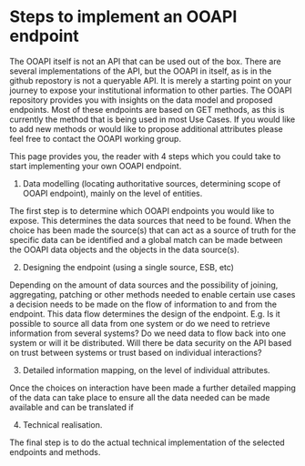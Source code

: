 # Steps to implement an OOAPI endpoint

The OOAPI itself is not an API that can be used out of the box. There are several implementations of the API, but the OOAPI in itself, as is in the github repostory is not a queryable API. It is merely a starting point on your journey to expose your institutional information to other parties. The OOAPI repository provides you with insights on the data model and proposed endpoints. Most of these endpoints are based on GET methods, as this is currently the method that is being used in most Use Cases. If you would like to add new methods or would like to propose additional attributes please feel free to contact the OOAPI working group.

This page provides you, the reader with 4 steps which you could take to start implementing your own OOAPI endpoint.

1. Data modelling (locating authoritative sources, determining scope of OOAPI endpoint), mainly on the level of entities.

The first step is to determine which OOAPI endpoints you would like to expose. This determines the data sources that need to be found. When the choice has been made the source(s) that can act as a source of truth for the specific data can be identified and a global match can be made between the OOAPI data objects and the objects in the data source(s).  

2. Designing the endpoint (using a single source, ESB, etc)

Depending on the amount of data sources and the possibility of joining, aggregating, patching or other methods needed to enable certain use cases a decision needs to be made on the flow of information to and from the endpoint. This data flow determines the design of the endpoint. E.g. Is it possible to source all data from one system or do we need to retrieve information from several systems? Do we need data to flow back into one system or will it be distributed. Will there be data security on the API based on trust between systems or trust based on individual interactions?

3. Detailed information mapping, on the level of individual attributes.

Once the choices on interaction have been made a further detailed mapping of the data can take place to ensure all the data needed can be made available and can be translated if 

4. Technical realisation.

The final step is to do the actual technical implementation of the selected endpoints and methods. 